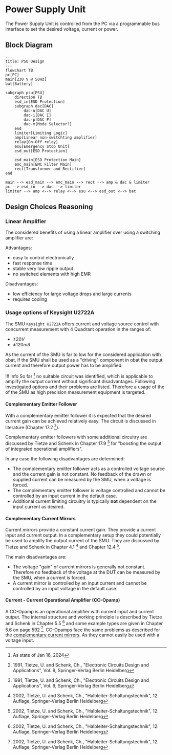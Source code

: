 # Power Supply Unit

The Power Supply Unit is controlled from the PC via a programmable bus interface
to set the desired voltage, current or power.

## Block Diagram

```mermaid
---
title: PSU Design
---
flowchart TB
pc[PC]
main[230 V @ 50Hz]
bat[Battery]

subgraph psu[PSU]
    direction TB
    esd_in[ESD Protection]
    subgraph dac[DAC]
        dac-u[DAC U]
        dac-i[DAC I]
        dac-p[DAC P]
        dac-m[Mode Selector?]
    end
    limiter[Limiting Logic]
    amp[Linear non-switchting amplifier]
    relay[On-Off relay]
    esu[Emergency Stop Unit]
    esd_out[ESD Protection]

    esd_main[ESD Protection Main]
    emc_main[EMC Filter Main]
    rect[Transformer and Rectifier]
end

main --> esd_main --> emc_main --> rect --> amp & dac & limiter
pc --> esd_in --> dac --> limiter
limiter --> amp <--> relay <--> esu <--> esd_out <--> bat
```

## Design Choices Reasoning

### Linear Amplifier

The considered benefits of using a linear amplifier over using a switching
amplifier are:

Advantages:

- easy to control electronically
- fast response time
- stable very low ripple output
- no switched elements with high EMR

Disadvantages:

- low efficiency for large voltage drops and large currents
- requires cooling

### Usage options of Keysight U2722A

The SMU `Keysight U2722A` offers current and voltage source control with
concurrent measurement with 4 Quadrant operation in the ranges of:

- $\pm 20 V$
- $\pm 120 mA$

As the current of the SMU is far to low for the considered application with
obat, if the SMU shall be used as a "driving" component in obat the output
current and therefore output power has to be amplified.

!!! info
    So far [^1] no suitable circuit was identified, which is applicable to amplify
    the output current without significant disadvantages. Following investigated
    options and their problems are listed.
    Therefore a usage of the of the SMU as high precision measurement equipment
    is targeted.

#### Complementary Emitter Follower

With a complementary emitter follower it is expected that the desired current
gain can be achieved relatively easy. The circuit is discussed in literature
(Chapter 17.2 [^TSEC]).

Complementary emitter followers with some additional circuitry are discussed by
Tietze and Schenk in Chapter 17.9 [^TSEC] for "boosting the output of integrated
operational amplifiers".

In any case the following disadvantages are determined:

- The complementary emitter follower acts as a controlled voltage source and the
    current gain is not constant. No feedback of the drawn or supplied current
    can be measured by the SMU, when a voltage is forced.
- The complementary emitter follower is voltage controlled and cannot be
    controlled by an input current in the default case.
- Additional current limiting circuitry is typically **not** dependent on the
    input current as desired.

#### Complementary Current Mirrors

Current mirrors provide a constant current gain. They provide a current input
and current output. In a complementary setup they could potentially be used to
amplify the output current of the SMU. They are discussed by Tietze and Schenk
in Chapter 4.1 [^TSHST] and Chapter 12.4 [^TSHST].

The main disadvantages are:

- The voltage "gain" of current mirrors is generally not constant. Therefore no
    feedback of the voltage at the DUT can be measured by the SMU, when a
    current is forced.
- A current mirror is controlled by an input current and cannot be controlled by
    an input voltage in the default case.

#### Current - Current Operational Amplifier (CC-Opamp)

A CC-Opamp is an operational amplifier with current input and current output.
The internal structure and working principle is described by Tietze and Schenk
in Chapter 5.5 [^TSHST] and some example types are given in Chapter 5.6 on page
592 [^TSHST].
CC-Opamps face the same problems as described for the [complementary current
mirrors](#complementary-current-mirrors). As they cannot easily be used with a
voltage input.


[^1]: As state of Jan 16, 2024

[^TSEC]: 1991, Tietze, U. and Schenk, Ch.,
    "Electronic Circuits Design and Applications", Vol. 9,
    Springer-Verlag Berlin Heidelberg

[^TSHST]: 2002, Tietze, U. and Schenk, Ch.,
    "Halbleiter-Schaltungstechnik", 12. Auflage,
    Springer-Verlag Berlin Heidelberg
